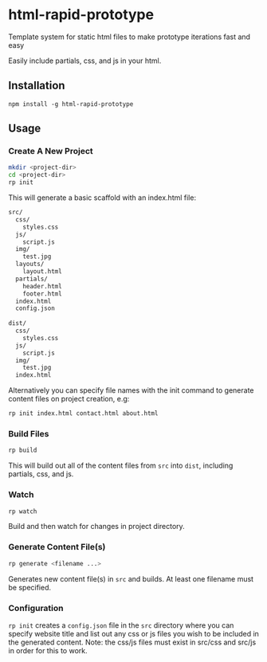 # html-rapid-prototype
Template system for static html files to make prototype iterations fast and easy

Easily include partials, css, and js in your html.

## Installation
```
npm install -g html-rapid-prototype
```

## Usage

### Create A New Project
```bash
mkdir <project-dir>
cd <project-dir>
rp init
```
This will generate a basic scaffold with an index.html file:
```bash
src/
  css/
    styles.css
  js/
    script.js
  img/
    test.jpg
  layouts/
    layout.html
  partials/
    header.html
    footer.html
  index.html
  config.json
  
dist/
  css/
    styles.css
  js/
    script.js
  img/
    test.jpg
  index.html
```
Alternatively you can specify file names with the init command to generate content files on project creation, e.g:
```bash
rp init index.html contact.html about.html
```

### Build Files
```bash
rp build
```
This will build out all of the content files from `src` into `dist`, including partials, css, and js.

### Watch
```bash
rp watch
```
Build and then watch for changes in project directory.

### Generate Content File(s)
```bash
rp generate <filename ...>
```
Generates new content file(s) in `src` and builds. 
At least one filename must be specified.

### Configuration
`rp init` creates a `config.json` file in the `src` directory where you can specify website title and list out any css or js files you wish to be included in the generated content. Note: the css/js files must exist in src/css and src/js in order for this to work.
